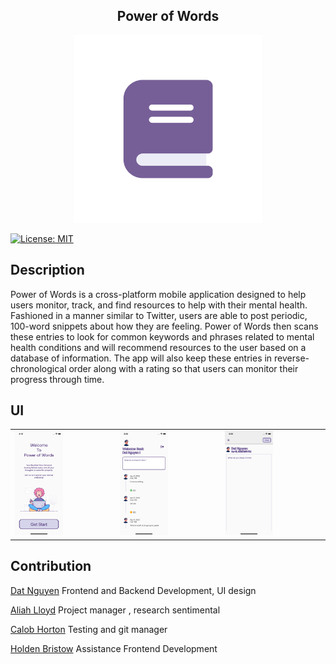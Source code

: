 <h2  align="center">Power of Words</h2>

<p align="center">
<img src="pic/appICON.png" width="300" height="300"></p>


[![License: MIT](https://img.shields.io/badge/License-MIT-yellow.svg)](https://opensource.org/licenses/MIT)

<h2>Description</h2>
<p>
Power of Words is a cross-platform mobile application designed to help users monitor, track, and find resources to help with their mental health. Fashioned in a manner similar to Twitter, users are able to post periodic, 100-word snippets about how they are feeling. Power of Words then scans these entries to look for common keywords and phrases related to mental health conditions and will recommend resources to the user based on a database of information. The app will also keep these entries in reverse-chronological order along with a rating so that users can monitor their progress through time.
</p>
<h2>UI</h2>
<p align="center">
<table>
 <tr>
  <td><img src="pic/getstart.png" width="50%" height="40%"></td>
  <td><img src="pic/homepage.png" width="50%" height="40%"></td>
  <td><img src="pic/input.png" width="50%" height="40%"></td>
 </tr>
</table>
</p>

<h2>Contribution</h2>

[Dat Nguyen](https://github.com/superboo0311) Frontend and Backend Development, UI design

[Aliah Lloyd](https://github.com/lloydali) Project manager , research sentimental

[Calob Horton](https://github.com/hortocal) Testing and git manager

[Holden Bristow](https://github.com/iirelu/) Assistance Frontend Development

